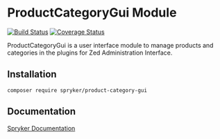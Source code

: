 # ProductCategoryGui Module
[![Build Status](https://travis-ci.org/spryker/product-category-gui.svg)](https://travis-ci.org/spryker/product-category-gui)
[![Coverage Status](https://coveralls.io/repos/github/spryker/product-category-gui/badge.svg)](https://coveralls.io/github/spryker/product-category-gui)

ProductCategoryGui is a user interface module to manage products and categories in the plugins for Zed Administration Interface.

## Installation

```
composer require spryker/product-category-gui
```

## Documentation

[Spryker Documentation](https://academy.spryker.com/developing_with_spryker/module_guide/modules.html)
